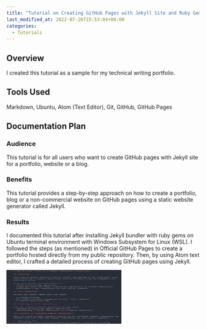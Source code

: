 ```yaml
---
title: "Tutorial on Creating GitHub Pages with Jekyll Site and Ruby Gems"
last_modified_at: 2022-07-26T15:53:04+00:00
categories:
  - Tutorials
---
```


## Overview  
I created this tutorial as a sample for my technical writing portfolio.

## Tools Used
Markdown, Ubuntu, Atom (Text Editor), Git, GitHub, GitHub Pages

## Documentation Plan

### Audience
This tutorial is for all users who want to create GitHub pages with Jekyll site for a portfolio, website or a blog.

### Benefits
This tutorial provides a step-by-step approach on how to create a portfolio, blog or a non-commercial website on GitHub pages using a static website generator called Jekyll.

### Results
I documented this tutorial after installing Jekyll bundler with ruby gems on Ubuntu terminal environment with Windows Subsystem for Linux (WSL). I followed the steps (as mentioned) in Official GitHub Pages to create a portfolio hosted directly from my public repository. Then, by using Atom text editor, I crafted a detailed process of creating GitHub pages using Jekyll.

<a href=https://github.com/sahanaasaravanan/sahanaasaravanan.github.io/blob/1262d0a0b0b2276fed17dbf55df72a2d58d8d65a/assets/images/sample2.png> <img alt="Pushing Files with Git" src="/assets/images/how-to1.jpg" width="300" height="140">
